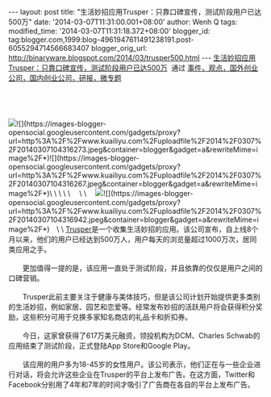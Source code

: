 --- layout: post title:
"生活妙招应用Trusper：只靠口碑宣传，测试阶段用户已达500万" date:
'2014-03-07T11:31:00.001+08:00' author: Wenh Q tags: modified\_time:
'2014-03-07T11:31:18.372+08:00' blogger\_id:
tag:blogger.com,1999:blog-4961947611491238191.post-6055294714566683407
blogger\_orig\_url:
http://binaryware.blogspot.com/2014/03/trusper500.html ---
[生活妙招应用Trusper：只靠口碑宣传，测试阶段用户已达500万](http://www.kuailiyu.com/article/8623.html)  通过
[事件，观点，国外创业公司，国内创业公司，研报，微专题](http://www.kuailiyu.com/)\
\
\
　\
\
![](https://images-blogger-opensocial.googleusercontent.com/gadgets/proxy?url=http%3A%2F%2Fwww.kuailiyu.com%2Fuploadfile%2F2014%2F0307%2F20140307104316787.jpeg&container=blogger&gadget=a&rewriteMime=image%2F*)![](https://images-blogger-opensocial.googleusercontent.com/gadgets/proxy?url=http%3A%2F%2Fwww.kuailiyu.com%2Fuploadfile%2F2014%2F0307%2F20140307104316273.jpeg&container=blogger&gadget=a&rewriteMime=image%2F*)![](https://images-blogger-opensocial.googleusercontent.com/gadgets/proxy?url=http%3A%2F%2Fwww.kuailiyu.com%2Fuploadfile%2F2014%2F0307%2F20140307104316267.jpeg&container=blogger&gadget=a&rewriteMime=image%2F*)\
\
\
\
\
　\
\
　![](https://images-blogger-opensocial.googleusercontent.com/gadgets/proxy?url=http%3A%2F%2Fwww.kuailiyu.com%2Fuploadfile%2F2014%2F0307%2F20140307104316107.jpeg&container=blogger&gadget=a&rewriteMime=image%2F*)![](https://images-blogger-opensocial.googleusercontent.com/gadgets/proxy?url=http%3A%2F%2Fwww.kuailiyu.com%2Fuploadfile%2F2014%2F0307%2F20140307104316942.jpeg&container=blogger&gadget=a&rewriteMime=image%2F*)　\
\
[Trusper](http://trusper.appfinder.lisisoft.com/)是一个收集生活妙招的应用。该公司宣布，自上线8个月以来，他们的用户已经达到500万人，用户每天的浏览量超过1000万次，居同类应用之手。\
\
　　更加值得一提的是，该应用一直处于测试阶段，并且依靠的仅仅是用户之间的口碑营销。\
\
　　Trusper此前主要关注于健康与美体技巧，但是该公司计划开始提供更多类别的生活妙招，例如家居、园艺和恋爱等。经常发布妙招的活跃用户将会获得积分奖励，这些积分可用于兑换多家知名商店的礼品卡和折扣券。\
\
　　今日，这家曾获得了617万美元融资，领投机构为DCM、Charles
Schwab的应用结束了测试阶段，正式登陆App Store和Google Play。\
\
　　该应用的用户多为18-45岁的女性用户。该公司表示，他们正在与一些企业进行对话，将会允许这些企业在Trusper的平台上发布广告。在这方面，Twitter和Facebook分别用了4年和7年的时间才吸引了广告商在各自的平台上发布广告。
